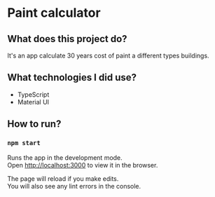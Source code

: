 # Paint calculator

## What does this project do?

It's an app calculate 30 years cost of paint a different types buildings.

## What technologies I did use?

- TypeScript
- Material UI

## How to run?

### `npm start`

Runs the app in the development mode.\
Open [http://localhost:3000](http://localhost:3000) to view it in the browser.

The page will reload if you make edits.\
You will also see any lint errors in the console.
